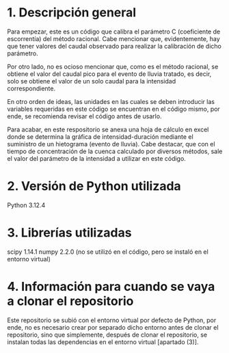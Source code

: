 # 1. Descripción general
Para empezar, este es un código que calibra el parámetro C (coeficiente de escorrentía) del método racional. Cabe mencionar que, evidentemente, hay que tener valores del caudal observado para realizar la calibración de dicho parámetro.

Por otro lado, no es ocioso mencionar que, como es el método racional, se obtiene el valor del caudal pico para el evento de lluvia tratado, es decir, solo se obtiene el valor de un solo caudal para la intensidad correspondiente.

En otro orden de ideas, las unidades en las cuales se deben introducir las variables requeridas en este código se encuentran en el código mismo, por ende, se recomienda revisar el código antes de usarlo.

Para acabar, en este respositorio se anexa una hoja de cálculo en excel donde se determina la gráfica de intensidad-duración mediante el suministro de un hietograma (evento de lluvia). Cabe destacar, que con el tiempo de concentración de la cuenca calculado por diversos métodos, sale el valor del parámetro de la intensidad a utilizar en este código.

# 2. Versión de Python utilizada 
Python 3.12.4

# 3. Librerías utilizadas
scipy   1.14.1
numpy   2.2.0 (no se utilizó en el código, pero se instaló en el entorno virtual)

# 4. Información para cuando se vaya a clonar el repositorio
Este repositorio se subió con el entorno virtual por defecto de Python, por ende, no es necesario crear por separado dicho entorno antes de clonar el repositorio, sino que simplemente, después de clonar el repositorio, se instalan todas las dependencias en el entorno virtual [apartado (3)].
